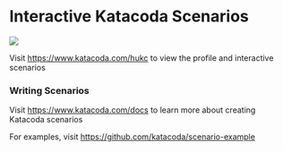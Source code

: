 # Interactive Katacoda Scenarios

[![](http://shields.katacoda.com/katacoda/hukc/count.svg)](https://www.katacoda.com/hukc "Get your profile on Katacoda.com")

Visit https://www.katacoda.com/hukc to view the profile and interactive scenarios

### Writing Scenarios
Visit https://www.katacoda.com/docs to learn more about creating Katacoda scenarios

For examples, visit https://github.com/katacoda/scenario-example
